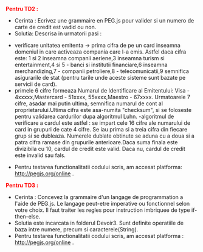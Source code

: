 <font color="red"><b>Pentru TD2 :</b></font> 
* Cerinta : Ecrivez une grammaire en PEG.js pour valider si un numero de carte de credit est vadid ou non.
* Solutia: Descrisa in urmatorii pasi : 
- verificare unitatea emitenta -> prima cifra de pe un card inseamna domeniul in care activeaza compania care l-a emis. Astfel daca cifra este: 1 si 2 inseamna companii aeriene,3 inseamna turism si entertainment,4 si 5 - banci si institutii financiare,6 inseamna merchandizing,7 - companii petroliere,8 - telecomunicatii,9 semnifica asigurarile de stat (pentru tarile unde aceste sisteme sunt bazate pe servicii de card).
- primele 6 cifre formeaza Numarul de Identificare al Emitentului: Visa - 4xxxxx,Mastercard - 51xxxx, 55xxxx,Maestro - 67xxxx. Urmatoarele 7 cifre, asadar mai putin ultima, semnifica numarul de cont al proprietarului.Ultima cifra este asa-numita "checksum", si se foloseste pentru validarea cardurilor dupa algoritmul Luhn.
-algoritmul de verificare a cardul este astfel : se impart cele 16 cifre ale numarului de card in grupuri de cate 4 cifre. Se iau prima si a treia cifra din fiecare grup si se dubleaza. Numerele dublate obtinute se aduna cu a doua si a patra cifra ramase din grupurile anterioare.Daca suma finala este divizibila cu 10, cardul de credit este valid. Daca nu, cardul de credit este invalid sau fals.
* Pentru testarea functionalitatii codului scris, am accesat platforma:  http://pegjs.org/online .

<font color="red"><b>Pentru TD3 :</b></font> 

* Cerinta : Concevez la grammaire d'un langage de programmation a l'aide de PEG.js. Le langage peut-etre imperative ou fonctionnel selon votre choix. Il faut traiter les regles pour instruction imbriquee de type if-then-else.
* Solutia este incarcata in folderul Devoir3. Sunt definite operatiile de baza intre numere, precum si caracterele(String).
* Pentru testarea functionalitatii codului scris, am accesat platforma : http://pegjs.org/online . 
